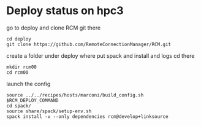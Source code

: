 # Deploy status on  hpc3

go to deploy and clone RCM git there

    cd deploy
    git clone https://github.com/RemoteConnectionManager/RCM.git

create a folder under deploy where put spack and install and logs
cd there

    mkdir rcm00
    cd rcm00

launch the config

    source ../../recipes/hosts/marconi/build_config.sh
    $RCM_DEPLOY_COMMAND
    cd spack/
    source share/spack/setup-env.sh 
    spack install -v --only dependencies rcm@develop+linksource 


